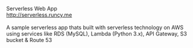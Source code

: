 Serverless Web App<br />
http://serverless.runcy.me<br />
<br/>
A sample serverless app thats built with serverless technology on AWS using services like RDS (MySQL), Lambda (Python 3.x), API Gateway, S3 bucket & Route 53
